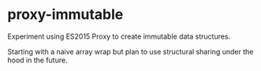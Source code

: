 # proxy-immutable

Experiment using ES2015 Proxy to create immutable data structures.

Starting with a naive array wrap but plan to use structural sharing under the hood in the future. 
